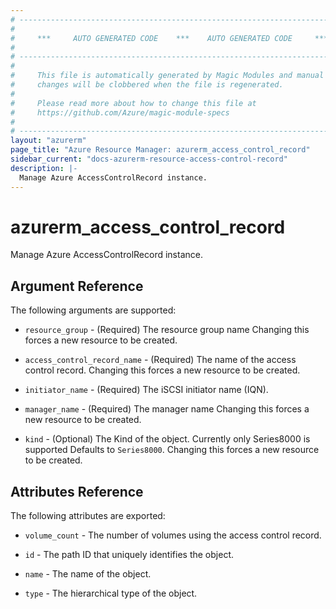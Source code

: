 ```yaml
---
# ----------------------------------------------------------------------------
#
#     ***     AUTO GENERATED CODE    ***    AUTO GENERATED CODE     ***
#
# ----------------------------------------------------------------------------
#
#     This file is automatically generated by Magic Modules and manual
#     changes will be clobbered when the file is regenerated.
#
#     Please read more about how to change this file at
#     https://github.com/Azure/magic-module-specs
#
# ----------------------------------------------------------------------------
layout: "azurerm"
page_title: "Azure Resource Manager: azurerm_access_control_record"
sidebar_current: "docs-azurerm-resource-access-control-record"
description: |-
  Manage Azure AccessControlRecord instance.
---
```


# azurerm_access_control_record

Manage Azure AccessControlRecord instance.


## Argument Reference

The following arguments are supported:

* `resource_group` - (Required) The resource group name Changing this forces a new resource to be created.

* `access_control_record_name` - (Required) The name of the access control record. Changing this forces a new resource to be created.

* `initiator_name` - (Required) The iSCSI initiator name (IQN).

* `manager_name` - (Required) The manager name Changing this forces a new resource to be created.

* `kind` - (Optional) The Kind of the object. Currently only Series8000 is supported Defaults to `Series8000`. Changing this forces a new resource to be created.

## Attributes Reference

The following attributes are exported:

* `volume_count` - The number of volumes using the access control record.

* `id` - The path ID that uniquely identifies the object.

* `name` - The name of the object.

* `type` - The hierarchical type of the object.
